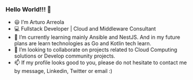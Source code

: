 ### Hello World!!! 👋

- :smiley: I’m Arturo Arreola
- :computer: Fullstack Developer | Cloud and Middleware Consultant
- 🌱 I’m currently learning mainly Ansible and NestJS. And in my future plans are learn technologies as Go and Kotlin tech learn.
- :eyes:  I’m looking to collaborate on projects related to Cloud Computing solutions or Develop community projects.
- 📫 If my profile looks good to you, please do not hesitate to contact me by message, Linkedin, Twitter or email :)
